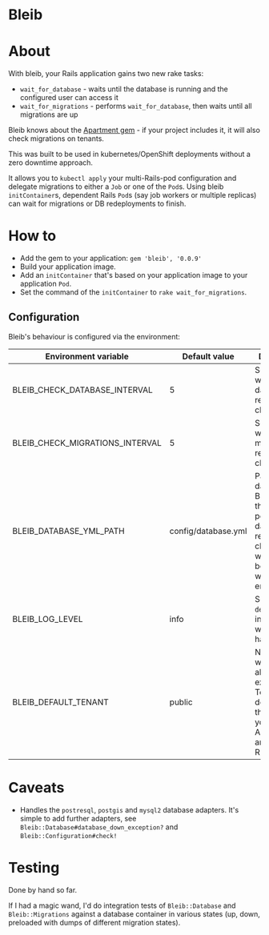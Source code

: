 # Bleib

# About

With bleib, your Rails application gains two new rake tasks:

* `wait_for_database` - waits until the database is running and the configured user can access it
* `wait_for_migrations` - performs `wait_for_database`, then waits until all migrations are up

Bleib knows about the [Apartment gem](https://github.com/influitive/apartment) - if your project 
includes it, it will also check migrations on tenants.

This was built to be used in kubernetes/OpenShift deployments without a zero downtime approach.

It allows you to `kubectl apply` your multi-Rails-pod configuration and delegate migrations to either 
a `Job` or one of the `Pod`s. 
Using bleib `initContainer`s, dependent Rails `Pod`s (say job workers or multiple replicas) can wait 
for migrations or DB redeployments to finish.

# How to

* Add the gem to your application: `gem 'bleib', '0.0.9'`
* Build your application image.
* Add an `initContainer` that's based on your application image to your application `Pod`.
* Set the command of the `initContainer` to `rake wait_for_migrations`.

## Configuration

Bleib's behaviour is configured via the environment:

| Environment variable            | Default value       | Description                                                                                                              |
|---------------------------------|---------------------|--------------------------------------------------------------------------------------------------------------------------|
| BLEIB_CHECK_DATABASE_INTERVAL   | 5                   | Seconds to wait between database readiness checks                                                                        |
| BLEIB_CHECK_MIGRATIONS_INTERVAL | 5                   | Seconds to wait between migration readiness checks                                                                       |
| BLEIB_DATABASE_YML_PATH         | config/database.yml | Path to database.yml. Bleib needs this to perform database readiness checks without booting the whole rails environment. |
| BLEIB_LOG_LEVEL                 | info                | Set this to `debug` to investigate why bleib is hanging.                                                                 |
| BLEIB_DEFAULT_TENANT            | public              | Name of well-known always existing Tenant. This depends on the strategy you use with Apartment and your RDBMS. |

# Caveats

* Handles the `postresql`, `postgis` and `mysql2` database adapters.
  It's simple to add further adapters, see `Bleib::Database#database_down_exception?` and `Bleib::Configuration#check!`

# Testing

Done by hand so far.

If I had a magic wand, I'd do integration tests of `Bleib::Database` and `Bleib::Migrations` against
a database container in various states (up, down, preloaded with dumps of different migration states).
